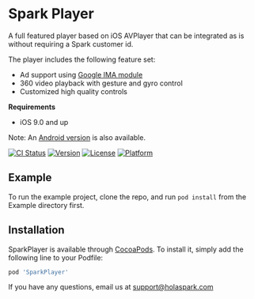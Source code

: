 # Spark Player

A full featured player based on iOS AVPlayer that can be integrated as is without requiring a Spark customer id.

The player includes the following feature set:
- Ad support using [Google IMA module](https://developers.google.com/interactive-media-ads/docs/sdks/android/compatibility)
- 360 video playback with gesture and gyro control
- Customized high quality controls

**Requirements**
- iOS 9.0 and up

Note: An [Android version](https://github.com/hola/spark_android_sdk) is also available.

[![CI Status](http://img.shields.io/travis/spark/SparkPlayer.svg?style=flat)](https://travis-ci.org/spark/SparkPlayer)
[![Version](https://img.shields.io/cocoapods/v/SparkPlayer.svg?style=flat)](http://cocoapods.org/pods/SparkPlayer)
[![License](https://img.shields.io/cocoapods/l/SparkPlayer.svg?style=flat)](http://cocoapods.org/pods/SparkPlayer)
[![Platform](https://img.shields.io/cocoapods/p/SparkPlayer.svg?style=flat)](http://cocoapods.org/pods/SparkPlayer)

## Example

To run the example project, clone the repo, and run `pod install` from the Example directory first.

## Installation

SparkPlayer is available through [CocoaPods](http://cocoapods.org). To install
it, simply add the following line to your Podfile:

```ruby
pod 'SparkPlayer'
```

If you have any questions, email us at support@holaspark.com

